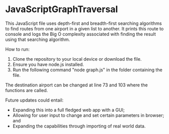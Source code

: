 # JavaScriptGraphTraversal

This JavaScript file uses depth-first and breadth-first searching algorithms to find routes from one airport in a given list to another. It prints this route to console and logs the Big O complexity associated with finding the result using that searching algorithm.

How to run:
  1. Clone the repository to your local device or download the file.
  2. Ensure you have node.js installed.
  3. Run the following command "node graph.js" in the folder containing the file.

The destination airport can be changed at line 73 and 103 where the functions are called.

Future updates could entail:
  - Expanding this into a full fledged web app with a GUI;
  - Allowing for user input to change and set certain parameters in browser; and
  - Expanding the capabilities through importing of real world data.

